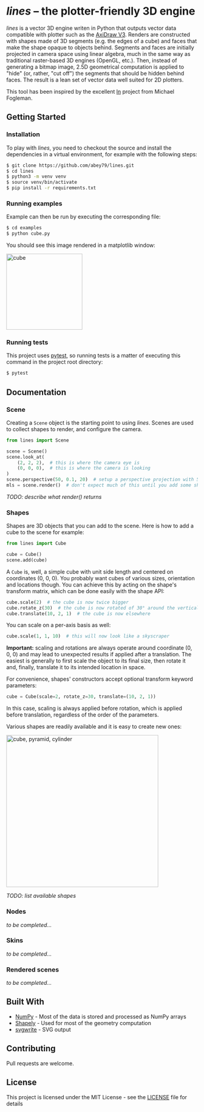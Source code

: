 # _lines_ – the plotter-friendly 3D engine

_lines_ is a vector 3D engine writen in Python that outputs vector data compatible with plotter such as the
[AxiDraw V3](https://axidraw.com). Renders are constructed with shapes made of 3D segments (e.g. the edges of a cube) and
faces that make the shape opaque to objects behind. Segments and faces are initially projected in camera space using
linear algebra, much in the same way as traditional raster-based 3D engines (OpenGL, etc.). Then, instead of generating
a bitmap image, 2.5D geometrical computation is applied to "hide" (or, rather, "cut off") the segments that should be
hidden behind faces. The result is a lean set of vector data well suited for 2D plotters.

This tool has been inspired by the excellent [ln](https://github.com/fogleman/ln) project from Michael Fogleman.  


## Getting Started

### Installation

To play with _lines_, you need to checkout the source and install the dependencies in a virtual environment, for
example with the following steps:

```bash
$ git clone https://github.com/abey79/lines.git
$ cd lines
$ python3 -m venv venv
$ source venv/bin/activate
$ pip install -r requirements.txt
```

### Running examples

Example can then be run by executing the corresponding file:

```bash
$ cd examples
$ python cube.py
```

You should see this image rendered in a matplotlib window:

<img src="https://i.imgur.com/z0jEq33.png" alt="cube" width=200>


### Running tests

This project uses [pytest](https://docs.pytest.org), so running tests is a matter of executing this command in the
project root directory:

```bash
$ pytest
```


## Documentation

### Scene

Creating a `Scene` object is the starting point to using _lines_. Scenes are used to collect shapes to render, and 
configure the camera.

```python
from lines import Scene

scene = Scene()
scene.look_at(
    (2, 2, 2),  # this is where the camera eye is
    (0, 0, 0),  # this is where the camera is looking
)
scene.perspective(50, 0.1, 20)  # setup a perspective projection with 50° FOV
mls = scene.render()  # don't expect much of this until you add some shapes to the scene
```

_TODO: describe what render() returns_

### Shapes

Shapes are 3D objects that you can add to the scene. Here is how to add a cube to the scene for example:

```python
from lines import Cube

cube = Cube()
scene.add(cube)
```

A `Cube` is, well, a simple cube with unit side length and centered on coordinates (0, 0, 0). You probably want cubes
of various sizes, orientation and locations though. You can achieve this by acting on the shape's transform matrix, 
which can be done easily with the shape API:

```python
cube.scale(2)  # the cube is now twice bigger
cube.rotate_z(30)  # the cube is now rotated of 30° around the vertical axis
cube.translate(10, 2, 1)  # the cube is now elsewhere
```

You can scale on a per-axis basis as well:

```python
cube.scale(1, 1, 10)  # this will now look like a skyscraper
```

**Important:** scaling and rotations are always operate around coordinate (0, 0, 0) and may lead to unexpected results
if applied after a translation. The easiest is generally to first scale the object to its final size, then rotate it
and, finally, translate it to its intended location in space.

For convenience, shapes' constructors accept optional transform keyword parameters:

```python
cube = Cube(scale=2, rotate_z=30, translate=(10, 2, 1))
```

In this case, scaling is always applied before rotation, which is applied before translation, regardless of the order
of the parameters.

Various shapes are readily available and it is easy to create new ones:

<img src="https://i.imgur.com/ZggktLI.png" alt="cube, pyramid, cylinder" width="400px">

_TODO: list available shapes_


### Nodes

_to be completed..._


### Skins

_to be completed..._


### Rendered scenes

_to be completed..._


## Built With

* [NumPy](https://numpy.org) - Most of the data is stored and processed as NumPy arrays
* [Shapely](https://github.com/Toblerity/Shapely) - Used for most of the geometry computation
* [svgwrite](https://github.com/mozman/svgwrite) - SVG output


## Contributing

Pull requests are welcome.


## License

This project is licensed under the MIT License - see the [LICENSE](LICENSE) file for details

